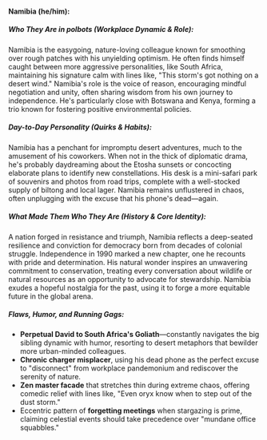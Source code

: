 #### Namibia (he/him):  

##### Who They Are in *polbots* (Workplace Dynamic & Role):  
Namibia is the easygoing, nature-loving colleague known for smoothing over rough patches with his unyielding optimism. He often finds himself caught between more aggressive personalities, like South Africa, maintaining his signature calm with lines like, "This storm's got nothing on a desert wind." Namibia's role is the voice of reason, encouraging mindful negotiation and unity, often sharing wisdom from his own journey to independence. He's particularly close with Botswana and Kenya, forming a trio known for fostering positive environmental policies.

##### Day-to-Day Personality (Quirks & Habits):  
Namibia has a penchant for impromptu desert adventures, much to the amusement of his coworkers. When not in the thick of diplomatic drama, he's probably daydreaming about the Etosha sunsets or concocting elaborate plans to identify new constellations. His desk is a mini-safari park of souvenirs and photos from road trips, complete with a well-stocked supply of biltong and local lager. Namibia remains unflustered in chaos, often unplugging with the excuse that his phone's dead—again.

##### What Made Them Who They Are (History & Core Identity):  
A nation forged in resistance and triumph, Namibia reflects a deep-seated resilience and conviction for democracy born from decades of colonial struggle. Independence in 1990 marked a new chapter, one he recounts with pride and determination. His natural wonder inspires an unwavering commitment to conservation, treating every conversation about wildlife or natural resources as an opportunity to advocate for stewardship. Namibia exudes a hopeful nostalgia for the past, using it to forge a more equitable future in the global arena.

##### Flaws, Humor, and Running Gags:  
- **Perpetual David to South Africa's Goliath**—constantly navigates the big sibling dynamic with humor, resorting to desert metaphors that bewilder more urban-minded colleagues.  
- **Chronic charger misplacer**, using his dead phone as the perfect excuse to "disconnect" from workplace pandemonium and rediscover the serenity of nature.  
- **Zen master facade** that stretches thin during extreme chaos, offering comedic relief with lines like, "Even oryx know when to step out of the dust storm."  
- Eccentric pattern of **forgetting meetings** when stargazing is prime, claiming celestial events should take precedence over "mundane office squabbles."